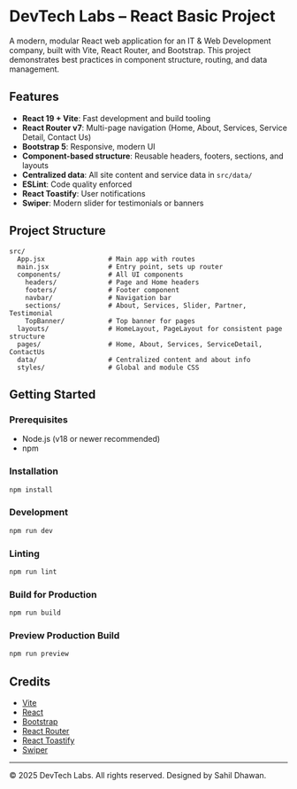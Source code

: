 # DevTech Labs – React Basic Project

A modern, modular React web application for an IT & Web Development company, built with Vite, React Router, and Bootstrap. This project demonstrates best practices in component structure, routing, and data management.

## Features
- **React 19 + Vite**: Fast development and build tooling
- **React Router v7**: Multi-page navigation (Home, About, Services, Service Detail, Contact Us)
- **Bootstrap 5**: Responsive, modern UI
- **Component-based structure**: Reusable headers, footers, sections, and layouts
- **Centralized data**: All site content and service data in `src/data/`
- **ESLint**: Code quality enforced
- **React Toastify**: User notifications
- **Swiper**: Modern slider for testimonials or banners

## Project Structure
```
src/
  App.jsx                # Main app with routes
  main.jsx               # Entry point, sets up router
  components/            # All UI components
    headers/             # Page and Home headers
    footers/             # Footer component
    navbar/              # Navigation bar
    sections/            # About, Services, Slider, Partner, Testimonial
    TopBanner/           # Top banner for pages
  layouts/               # HomeLayout, PageLayout for consistent page structure
  pages/                 # Home, About, Services, ServiceDetail, ContactUs
  data/                  # Centralized content and about info
  styles/                # Global and module CSS
```

## Getting Started

### Prerequisites
- Node.js (v18 or newer recommended)
- npm

### Installation
```bash
npm install
```

### Development
```bash
npm run dev
```

### Linting
```bash
npm run lint
```

### Build for Production
```bash
npm run build
```

### Preview Production Build
```bash
npm run preview
```

## Credits
- [Vite](https://vitejs.dev/)
- [React](https://react.dev/)
- [Bootstrap](https://getbootstrap.com/)
- [React Router](https://reactrouter.com/)
- [React Toastify](https://fkhadra.github.io/react-toastify/)
- [Swiper](https://swiperjs.com/)

---

© 2025 DevTech Labs. All rights reserved. Designed by Sahil Dhawan.
